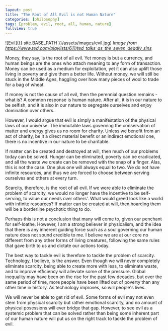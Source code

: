 ```yaml
---
layout: post
title: "The Root of All Evil is not Human Nature"
categories: [philosophy]
tags: [problem, evil, root, all, human, nature]
fullview: true
---
```


![Evil]({{ site.BASE_PATH }}/assets/images/evil.jpg)
*Image from https://www.ted.com/playlists/611/ted_talks_as_the_seven_deadly_sins*

Money, they say, is the root of all evil. Yet money is but a currency, and human beings are the ones who attach meaning to any form of transaction. Money can be used as a medium for exploitation, yet it can also uplift those living in poverty and give them a better life. Without money, we will still be stuck in the Middle Ages, haggling over how many pieces of wool to trade for a bag of wheat. 

If money is not the cause of all evil, then the perennial question remains - what is? A common response is human nature. After all, it is in our nature to be selfish, and it is also in our nature to segregate ourselves and enjoy domination over others.

However, I would argue that evil is simply a manifestation of the physical laws of our universe. The immutable laws governing the conservation of matter and energy gives us no room for charity. Unless we benefit from an act of charity, be it a direct material benefit or an indirect emotional one, there is no incentive in our nature to be charitable.

If matter can be created and destroyed at will, then much of our problems today can be solved. Hunger can be eliminated, poverty can be eradicated, and all the waste we create can be removed with the snap of a finger. Alas, this is not the case. One plus one will always equal to two. We do not have infinite resources, and thus we are forced to choose between serving ourselves and others at every turn.

Scarcity, therefore, is the root of all evil. If we were able to eliminate the problem of scarcity, we would no longer have the incentive to be self-serving, to value our needs over others'. What would greed look like a world with infinite resources? If matter can be created at will, then hoarding them will be a borderline psychotic thing to do.

Perhaps this is not a conclusion that many will come to, given our penchant for self-loathe. However, I am a strong believer in physicalism, and the idea that there is any inherent guiding force such as a soul governing our human nature does not sound credible to me. I believe we are at our core no different from any other forms of living creatures, following the same rules that gave birth to us and dictate our actions today.

The best way to tackle evil is therefore to tackle the problem of scarcity. Technology, I believe, is the answer. Even though we will never completely eliminate scarcity, being able to create more with less, to eliminate waste, and to improve efficiency will alleviate some of the pressure. Global inequality may have been on the rise for the past few decades, but over the same period of time, more people have been lifted out of poverty than any other time in history. As technology improves, so will people's lives.

We will never be able to get rid of evil. Some forms of evil may not even stem from physical scarcity but rather emotional scarcity, and no amount of physical posessions will ever bridge that gap. However, to see evil as a systemic problem that can be solved rather than being some inherent part of our human nature will put us on the right track to tackle the problem of evil.